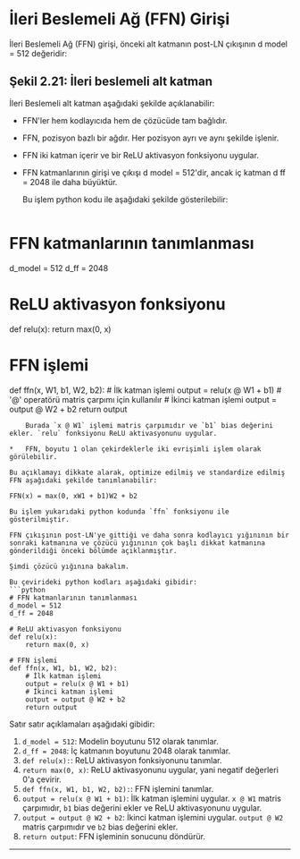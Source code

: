 # İleri Beslemeli Ağ (FFN) Girişi

İleri Beslemeli Ağ (FFN) girişi, önceki alt katmanın post-LN çıkışının d model = 512 değeridir:

## Şekil 2.21: İleri beslemeli alt katman

İleri Beslemeli alt katman aşağıdaki şekilde açıklanabilir:

*   FFN'ler hem kodlayıcıda hem de çözücüde tam bağlıdır.
*   FFN, pozisyon bazlı bir ağdır. Her pozisyon ayrı ve aynı şekilde işlenir.
*   FFN iki katman içerir ve bir ReLU aktivasyon fonksiyonu uygular.
*   FFN katmanlarının girişi ve çıkışı d model = 512'dir, ancak iç katman d ff = 2048 ile daha büyüktür.

    Bu işlem python kodu ile aşağıdaki şekilde gösterilebilir:
    ```python
# FFN katmanlarının tanımlanması
d_model = 512
d_ff = 2048

# ReLU aktivasyon fonksiyonu
def relu(x):
    return max(0, x)

# FFN işlemi
def ffn(x, W1, b1, W2, b2):
    # İlk katman işlemi
    output = relu(x @ W1 + b1)  # '@' operatörü matris çarpımı için kullanılır
    # İkinci katman işlemi
    output = output @ W2 + b2
    return output
```
    Burada `x @ W1` işlemi matris çarpımıdır ve `b1` bias değerini ekler. `relu` fonksiyonu ReLU aktivasyonunu uygular.

*   FFN, boyutu 1 olan çekirdeklerle iki evrişimli işlem olarak görülebilir.

Bu açıklamayı dikkate alarak, optimize edilmiş ve standardize edilmiş FFN aşağıdaki şekilde tanımlanabilir:

FFN(x) = max(0, xW1 + b1)W2 + b2

Bu işlem yukarıdaki python kodunda `ffn` fonksiyonu ile gösterilmiştir.

FFN çıkışının post-LN'ye gittiği ve daha sonra kodlayıcı yığınının bir sonraki katmanına ve çözücü yığınının çok başlı dikkat katmanına gönderildiği önceki bölümde açıklanmıştır.

Şimdi çözücü yığınına bakalım.

Bu çevirideki python kodları aşağıdaki gibidir:
```python
# FFN katmanlarının tanımlanması
d_model = 512
d_ff = 2048

# ReLU aktivasyon fonksiyonu
def relu(x):
    return max(0, x)

# FFN işlemi
def ffn(x, W1, b1, W2, b2):
    # İlk katman işlemi
    output = relu(x @ W1 + b1)  
    # İkinci katman işlemi
    output = output @ W2 + b2
    return output
```
Satır satır açıklamaları aşağıdaki gibidir:

1.  `d_model = 512`: Modelin boyutunu 512 olarak tanımlar.
2.  `d_ff = 2048`: İç katmanın boyutunu 2048 olarak tanımlar.
3.  `def relu(x):`: ReLU aktivasyon fonksiyonunu tanımlar.
4.  `return max(0, x)`: ReLU aktivasyonunu uygular, yani negatif değerleri 0'a çevirir.
5.  `def ffn(x, W1, b1, W2, b2):`: FFN işlemini tanımlar.
6.  `output = relu(x @ W1 + b1)`: İlk katman işlemini uygular. `x @ W1` matris çarpımıdır, `b1` bias değerini ekler ve ReLU aktivasyonunu uygular.
7.  `output = output @ W2 + b2`: İkinci katman işlemini uygular. `output @ W2` matris çarpımıdır ve `b2` bias değerini ekler.
8.  `return output`: FFN işleminin sonucunu döndürür.

---

